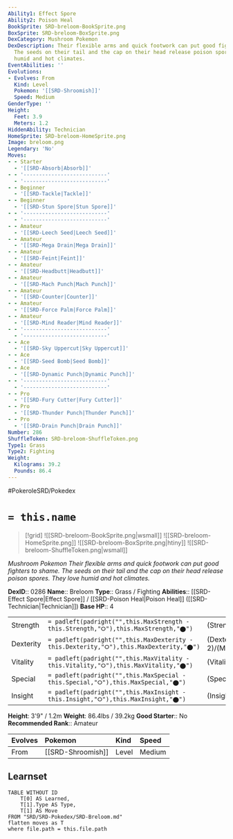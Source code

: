 ```yaml
---
Ability1: Effect Spore
Ability2: Poison Heal
BookSprite: SRD-breloom-BookSprite.png
BoxSprite: SRD-breloom-BoxSprite.png
DexCategory: Mushroom Pokemon
DexDescription: Their flexible arms and quick footwork can put good fighters to shame.
  The seeds on their tail and the cap on their head release poison spores. They love
  humid and hot climates.
EventAbilities: ''
Evolutions:
- Evolves: From
  Kind: Level
  Pokemon: '[[SRD-Shroomish]]'
  Speed: Medium
GenderType: ''
Height:
  Feet: 3.9
  Meters: 1.2
HiddenAbility: Technician
HomeSprite: SRD-breloom-HomeSprite.png
Image: breloom.png
Legendary: 'No'
Moves:
- - Starter
  - '[[SRD-Absorb|Absorb]]'
- - '---------------------------'
  - '---------------------------'
- - Beginner
  - '[[SRD-Tackle|Tackle]]'
- - Beginner
  - '[[SRD-Stun Spore|Stun Spore]]'
- - '---------------------------'
  - '---------------------------'
- - Amateur
  - '[[SRD-Leech Seed|Leech Seed]]'
- - Amateur
  - '[[SRD-Mega Drain|Mega Drain]]'
- - Amateur
  - '[[SRD-Feint|Feint]]'
- - Amateur
  - '[[SRD-Headbutt|Headbutt]]'
- - Amateur
  - '[[SRD-Mach Punch|Mach Punch]]'
- - Amateur
  - '[[SRD-Counter|Counter]]'
- - Amateur
  - '[[SRD-Force Palm|Force Palm]]'
- - Amateur
  - '[[SRD-Mind Reader|Mind Reader]]'
- - '---------------------------'
  - '---------------------------'
- - Ace
  - '[[SRD-Sky Uppercut|Sky Uppercut]]'
- - Ace
  - '[[SRD-Seed Bomb|Seed Bomb]]'
- - Ace
  - '[[SRD-Dynamic Punch|Dynamic Punch]]'
- - '---------------------------'
  - '---------------------------'
- - Pro
  - '[[SRD-Fury Cutter|Fury Cutter]]'
- - Pro
  - '[[SRD-Thunder Punch|Thunder Punch]]'
- - Pro
  - '[[SRD-Drain Punch|Drain Punch]]'
Number: 286
ShuffleToken: SRD-breloom-ShuffleToken.png
Type1: Grass
Type2: Fighting
Weight:
  Kilograms: 39.2
  Pounds: 86.4
---
```


#PokeroleSRD/Pokedex

# `= this.name`

> [!grid]
> ![[SRD-breloom-BookSprite.png|wsmall]]
> ![[SRD-breloom-HomeSprite.png]]
> ![[SRD-breloom-BoxSprite.png|htiny]]
> ![[SRD-breloom-ShuffleToken.png|wsmall]]


*Mushroom Pokemon*
*Their flexible arms and quick footwork can put good fighters to shame. The seeds on their tail and the cap on their head release poison spores. They love humid and hot climates.*

**DexID**:: 0286
**Name**:: Breloom
**Type**:: Grass / Fighting
**Abilities**:: [[SRD-Effect Spore|Effect Spore]] / [[SRD-Poison Heal|Poison Heal]] ([[SRD-Technician|Technician]])
**Base HP**:: 4

|           |                                                                                        |                                          |
| --------- | -------------------------------------------------------------------------------------- | ---------------------------------------- |
| Strength  | `= padleft(padright("",this.MaxStrength - this.Strength,"⭘"),this.MaxStrength,"⬤")`    | (Strength::3)/(MaxStrength::7)   |
| Dexterity | `= padleft(padright("",this.MaxDexterity - this.Dexterity,"⭘"),this.MaxDexterity,"⬤")` | (Dexterity:: 2)/(MaxDexterity::5) |
| Vitality  | `= padleft(padright("",this.MaxVitality - this.Vitality,"⭘"),this.MaxVitality,"⬤")`    | (Vitality::2)/(MaxVitality::5)   |
| Special   | `= padleft(padright("",this.MaxSpecial - this.Special,"⭘"),this.MaxSpecial,"⬤")`       | (Special::2)/(MaxSpecial::4)     |
| Insight   | `= padleft(padright("",this.MaxInsight - this.Insight,"⭘"),this.MaxInsight,"⬤")`       | (Insight::2)/(MaxInsight::4)     |

**Height**: 3'9" / 1.2m
**Weight**: 86.4lbs / 39.2kg
**Good Starter**:: No
**Recommended Rank**:: Amateur

| Evolves   | Pokemon           | Kind   | Speed   |
|:----------|:------------------|:-------|:--------|
| From      | [[SRD-Shroomish]] | Level  | Medium  |

## Learnset

```dataview
TABLE WITHOUT ID
    T[0] AS Learned,
    T[1].Type AS Type,
    T[1] AS Move
FROM "SRD/SRD-Pokedex/SRD-Breloom.md"
flatten moves as T
where file.path = this.file.path
```
